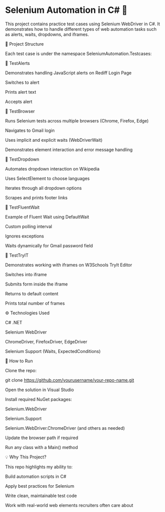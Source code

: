 # Selenium Automation in C# 🚀

This project contains practice test cases using Selenium WebDriver in C#.
It demonstrates how to handle different types of web automation tasks such as alerts, waits, dropdowns, and iframes.

📂 Project Structure

Each test case is under the namespace SeleniumAutomation.Testcases:

🔹 TestAlerts

Demonstrates handling JavaScript alerts on Rediff Login Page

Switches to alert

Prints alert text

Accepts alert

🔹 TestBrowser

Runs Selenium tests across multiple browsers (Chrome, Firefox, Edge)

Navigates to Gmail login

Uses implicit and explicit waits (WebDriverWait)

Demonstrates element interaction and error message handling

🔹 TestDropdown

Automates dropdown interaction on Wikipedia

Uses SelectElement to choose languages

Iterates through all dropdown options

Scrapes and prints footer links

🔹 TestFluentWait

Example of Fluent Wait using DefaultWait<IWebDriver>

Custom polling interval

Ignores exceptions

Waits dynamically for Gmail password field

🔹 TestTryIT

Demonstrates working with iframes on W3Schools TryIt Editor

Switches into iframe

Submits form inside the iframe

Returns to default content

Prints total number of frames

⚙️ Technologies Used

C# .NET

Selenium WebDriver

ChromeDriver, FirefoxDriver, EdgeDriver

Selenium Support (Waits, ExpectedConditions)

🏃 How to Run

Clone the repo:

git clone https://github.com/yourusername/your-repo-name.git


Open the solution in Visual Studio

Install required NuGet packages:

Selenium.WebDriver

Selenium.Support

Selenium.WebDriver.ChromeDriver (and others as needed)

Update the browser path if required

Run any class with a Main() method

💡 Why This Project?

This repo highlights my ability to:

Build automation scripts in C#

Apply best practices for Selenium

Write clean, maintainable test code

Work with real-world web elements recruiters often care about
